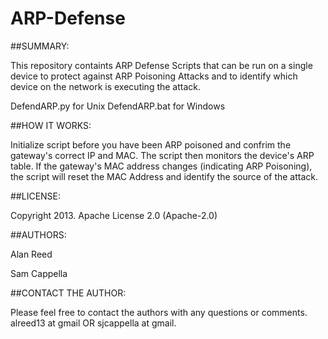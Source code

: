 # ARP-Defense

##SUMMARY:

This repository containts ARP Defense Scripts that can be run on a single device to protect against ARP Poisoning Attacks and to identify which device on the network is executing the attack. 

DefendARP.py for Unix
DefendARP.bat for Windows


##HOW IT WORKS:

Initialize script before you have been ARP poisoned and confrim the gateway's correct IP and MAC. The script then monitors the device's ARP table. If the gateway's MAC address changes (indicating ARP Poisoning), the script will reset the MAC Address and identify the source of the attack.


##LICENSE:

Copyright 2013. Apache License 2.0 (Apache-2.0)


##AUTHORS:

Alan Reed

Sam Cappella


##CONTACT THE AUTHOR:

Please feel free to contact the authors with any questions or comments. alreed13 at gmail OR sjcappella at gmail.
